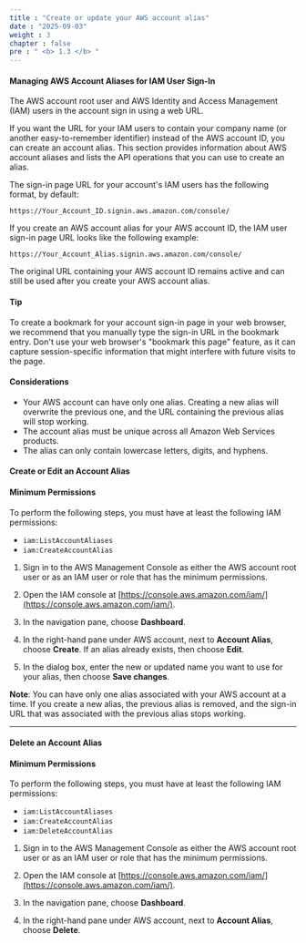 ```yaml
---
title : "Create or update your AWS account alias"
date : "2025-09-03"
weight : 3
chapter : false
pre : " <b> 1.3 </b> "
---
```


####  Managing AWS Account Aliases for IAM User Sign-In

The AWS account root user and AWS Identity and Access Management (IAM) users in the account sign in using a web URL.

If you want the URL for your IAM users to contain your company name (or another easy-to-remember identifier) instead of the AWS account ID, you can create an account alias. This section provides information about AWS account aliases and lists the API operations that you can use to create an alias.

The sign-in page URL for your account's IAM users has the following format, by default:

```
https://Your_Account_ID.signin.aws.amazon.com/console/
```


If you create an AWS account alias for your AWS account ID, the IAM user sign-in page URL looks like the following example:

```
https://Your_Account_Alias.signin.aws.amazon.com/console/
```


The original URL containing your AWS account ID remains active and can still be used after you create your AWS account alias.

#### Tip
To create a bookmark for your account sign-in page in your web browser, we recommend that you manually type the sign-in URL in the bookmark entry. Don't use your web browser's "bookmark this page" feature, as it can capture session-specific information that might interfere with future visits to the page.

#### Considerations
- Your AWS account can have only one alias. Creating a new alias will overwrite the previous one, and the URL containing the previous alias will stop working.
- The account alias must be unique across all Amazon Web Services products.
- The alias can only contain lowercase letters, digits, and hyphens.

#### Create or Edit an Account Alias

#### Minimum Permissions
To perform the following steps, you must have at least the following IAM permissions:

- `iam:ListAccountAliases`
- `iam:CreateAccountAlias`

1. Sign in to the AWS Management Console as either the AWS account root user or as an IAM user or role that has the minimum permissions.

2. Open the IAM console at [https://console.aws.amazon.com/iam/](https://console.aws.amazon.com/iam/).

3. In the navigation pane, choose **Dashboard**.

4. In the right-hand pane under AWS account, next to **Account Alias**, choose **Create**. If an alias already exists, then choose **Edit**.

5. In the dialog box, enter the new or updated name you want to use for your alias, then choose **Save changes**.

**Note**: You can have only one alias associated with your AWS account at a time. If you create a new alias, the previous alias is removed, and the sign-in URL that was associated with the previous alias stops working.

---

#### Delete an Account Alias

#### Minimum Permissions
To perform the following steps, you must have at least the following IAM permissions:

- `iam:ListAccountAliases`
- `iam:CreateAccountAlias`
- `iam:DeleteAccountAlias`

1. Sign in to the AWS Management Console as either the AWS account root user or as an IAM user or role that has the minimum permissions.

2. Open the IAM console at [https://console.aws.amazon.com/iam/](https://console.aws.amazon.com/iam/).

3. In the navigation pane, choose **Dashboard**.

4. In the right-hand pane under AWS account, next to **Account Alias**, choose **Delete**.
